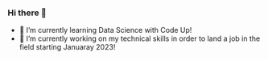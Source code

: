 ### Hi there 👋
- 🌱 I’m currently learning Data Science with Code Up!
- 🔭 I’m currently working on my technical skills in order to land a job in the field starting Januaray 2023!
<!--
**morgancross2/morgancross2** is a ✨ _special_ ✨ repository because its `README.md` (this file) appears on your GitHub profile.

Here are some ideas to get you started:

- 🔭 I’m currently working on ...
- 🌱 I’m currently learning ...
- 👯 I’m looking to collaborate on ...
- 🤔 I’m looking for help with ...
- 💬 Ask me about ...
- 📫 How to reach me: ...
- 😄 Pronouns: ...
- ⚡ Fun fact: ...
-->

